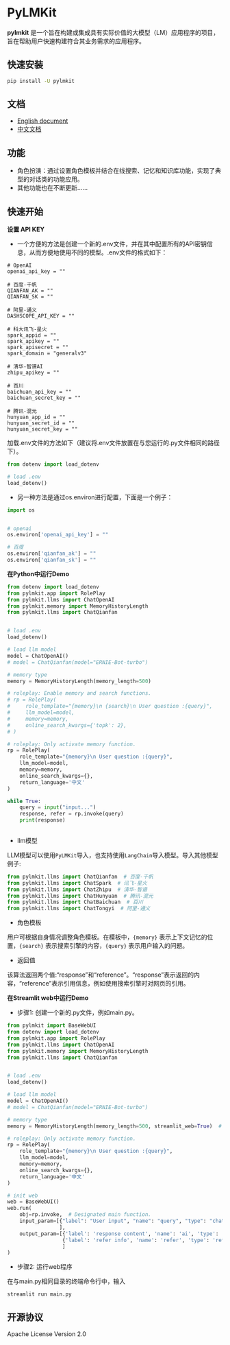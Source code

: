 # PyLMKit

**pylmkit** 是一个旨在构建或集成具有实际价值的大模型（LM）应用程序的项目，旨在帮助用户快速构建符合其业务需求的应用程序。


## 快速安装
```bash
pip install -U pylmkit
```

## 文档

- [English document](http://en.pylmkit.cn)
- [中文文档](http://zh.pylmkit.cn)


## 功能

- 角色扮演：通过设置角色模板并结合在线搜索、记忆和知识库功能，实现了典型的对话类的功能应用。
- 其他功能也在不断更新……

## 快速开始

**设置 API KEY**

- 一个方便的方法是创建一个新的.env文件，并在其中配置所有的API密钥信息，从而方便地使用不同的模型。.env文件的格式如下：

```text
# OpenAI
openai_api_key = ""

# 百度-千帆
QIANFAN_AK = ""
QIANFAN_SK = ""

# 阿里-通义
DASHSCOPE_API_KEY = ""

# 科大讯飞-星火
spark_appid = ""
spark_apikey = ""
spark_apisecret = ""
spark_domain = "generalv3"

# 清华-智谱AI
zhipu_apikey = ""

# 百川
baichuan_api_key = ""
baichuan_secret_key = ""

# 腾讯-混元
hunyuan_app_id = ""
hunyuan_secret_id = ""
hunyuan_secret_key = ""
```
加载.env文件的方法如下（建议将.env文件放置在与您运行的.py文件相同的路径下）。
```python
from dotenv import load_dotenv

# load .env
load_dotenv()
```
- 另一种方法是通过os.environ进行配置，下面是一个例子：
```python
import os


# openai
os.environ['openai_api_key'] = ""

# 百度
os.environ['qianfan_ak'] = ""
os.environ['qianfan_sk'] = ""
```

**在Python中运行Demo**
```python
from dotenv import load_dotenv
from pylmkit.app import RolePlay
from pylmkit.llms import ChatOpenAI
from pylmkit.memory import MemoryHistoryLength
from pylmkit.llms import ChatQianfan


# load .env
load_dotenv()

# load llm model
model = ChatOpenAI()
# model = ChatQianfan(model="ERNIE-Bot-turbo")

# memory type
memory = MemoryHistoryLength(memory_length=500)

# roleplay: Enable memory and search functions.
# rp = RolePlay(
#     role_template="{memory}\n {search}\n User question :{query}", 
#     llm_model=model,
#     memory=memory,
#     online_search_kwargs={'topk': 2},
# )

# roleplay: Only activate memory function.
rp = RolePlay(
    role_template="{memory}\n User question :{query}", 
    llm_model=model,
    memory=memory,
    online_search_kwargs={},
    return_language='中文'
)

while True:
    query = input("input...")
    response, refer = rp.invoke(query)
    print(response)
    

```
- llm模型

LLM模型可以使用`PyLMKit`导入，也支持使用`LangChain`导入模型。导入其他模型例子:

```python
from pylmkit.llms import ChatQianfan  # 百度-千帆
from pylmkit.llms import ChatSpark  # 讯飞-星火
from pylmkit.llms import ChatZhipu  # 清华-智谱
from pylmkit.llms import ChatHunyuan  # 腾讯-混元
from pylmkit.llms import ChatBaichuan  # 百川
from pylmkit.llms import ChatTongyi  # 阿里-通义

```

- 角色模板

用户可根据自身情况调整角色模板。在模板中，`{memory}` 表示上下文记忆的位置，`{search}` 表示搜索引擎的内容，`{query}` 表示用户输入的问题。

- 返回值

该算法返回两个值:“response”和“reference”。“response”表示返回的内容，“reference”表示引用信息，例如使用搜索引擎时对网页的引用。

**在Streamlit web中运行Demo**

- 步骤1: 创建一个新的.py文件，例如main.py。
```python
from pylmkit import BaseWebUI
from dotenv import load_dotenv
from pylmkit.app import RolePlay
from pylmkit.llms import ChatOpenAI
from pylmkit.memory import MemoryHistoryLength
from pylmkit.llms import ChatQianfan


# load .env
load_dotenv()

# load llm model
model = ChatOpenAI()
# model = ChatQianfan(model="ERNIE-Bot-turbo")

# memory type
memory = MemoryHistoryLength(memory_length=500, streamlit_web=True)  # set streamlit_web=True

# roleplay: Only activate memory function.
rp = RolePlay(
    role_template="{memory}\n User question :{query}", 
    llm_model=model,
    memory=memory,
    online_search_kwargs={},
    return_language='中文'
)

# init web
web = BaseWebUI()
web.run(
    obj=rp.invoke,  # Designated main function.
    input_param=[{"label": "User input", "name": "query", "type": "chat"},  # type, chat text string bool float ...
                 ],
    output_param=[{'label': 'response content', 'name': 'ai', 'type': 'chat'},
                  {'label': 'refer info', 'name': 'refer', 'type': 'refer'}  # type, chat refer text string bool float ...
                  ]
)

```
- 步骤2: 运行web程序

在与main.py相同目录的终端命令行中，输入

```text
streamlit run main.py
```

## 开源协议

Apache License Version 2.0





